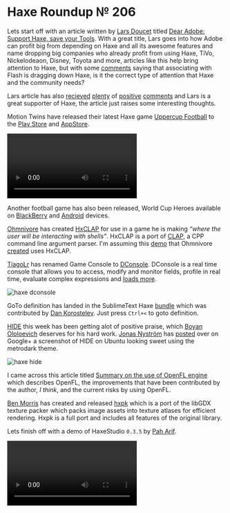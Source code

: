 [_template]: roundup.html
[“”]: a ""
# Haxe Roundup № 206

Lets start off with an article written by [Lars Doucet][tw1] titled
[Dear Adobe: Support Haxe, save your Tools][a1]. With a great title, Lars goes into
how Adobe can profit big from depending on Haxe and all its awesome features and
name dropping big companies who already profit from using Haxe, TiVo, Nickelodeaon, 
Disney, Toyota and more, articles like this help bring attention to Haxe, but 
with some [comments][l1] saying that associating with Flash is dragging down Haxe,
is it the correct type of attention that Haxe and the community needs?

Lars article has also [recieved][l2] [plenty][l5] of [positive][l6] [comments][l10]
and Lars is a great supporter of Haxe, the article just raises some interesting
thoughts.

Motion Twins have released their latest Haxe game [Uppercup Football][l7] to the
[Play Store][l3] and [AppStore][l4].

![haxe uppercup](/img/206/uppercup.mp4 "UpperCup Football by Motion Twin")

Another football game has also been released, World Cup Heroes available on
[BlackBerry][l8] and [Android][l9] devices.

[Ohmnivore][tw2] has created [HxCLAP] for use in a game he is making _“where the user
will be interacting with shells”_. HxCLAP is a port of [CLAP], a CPP command line
argument parser. I'm assuming this [demo][l11] that Ohmnivore [created][l12] uses 
HxCLAP.

[TiagoLr][tw3] has renamed Game Console to [DConsole]. DConsole is a real time console
that allows you to access, modify and monitor fields, profile in real time, evaluate
complex expressions and [loads more].

![haxe dconsole](/img/206/dconsole.jpg "DConsole GC Profiler")

GoTo definition has landed in the SublimeText Haxe [bundle][l13] which was contributed
by [Dan Korostelev][gh1]. Just press `Ctrl+<` to goto definition.

[HIDE] this week has been getting alot of positive praise, which
[Boyan Ololoevich][tw4] deserves for his hard work. [Jonas Nyström][g1] has 
[posted][l14] over on Google+ a screenshot of HIDE on Ubuntu looking sweet using
the metrodark theme.

![haxe hide](/img/206/hide.png "HIDE on Ubuntu with the metrodark & mbo themes")

I came across this article titled [Summary on the use of OpenFL engine][l15] which
describes OpenFL, the improvements that have been contributed by the author, _I think_,
and the current risks by using OpenFL.

[Ben Morris][tw5] has created and released [hxpk] which is a port of the libGDX
texture packer which packs image assets into texture atlases for efficient
rendering. Hxpk is a full port and includes all features of the original library.

Lets finish off with a demo of HaxeStudio `0.3.5` by [Pah Arif][tw6].

![haxe haxestudio](/img/206/haxestudio.mp4 "HaxeStudio 0.3.5 Demo")

[tw1]: https://twitter.com/larsiusprime "@larsiusprime"
[tw2]: https://twitter.com/Ohmnivorus "@Ohmnivorus"
[tw3]: https://twitter.com/prog4mr "@prog4mr"
[tw4]: https://twitter.com/As3Boyan "@As3Boyan"
[tw5]: https://twitter.com/monsterfacegame "@monsterfacegame"
[tw6]: https://twitter.com/misterpah "@misterpah"
	
[g1]: https://plus.google.com/u/0/100705622302444765857 "Jonas Nyström on Google+"
	
[gh1]: https://github.com/nadako "@nadako"
	
[a1]: http://www.fortressofdoors.com/dear-adobe-support-haxe-save-your-tools/ "Dear Adobe: Support Haxe, save your Tools"

[hxclap]: https://github.com/Ohmnivore/HxCLAP "HxCLAP on GitHub"
[clap]: http://www.cs.bgu.ac.il/~cgproj/CLAP/ "C++ argument parser"
[dconsole]: https://github.com/ProG4mr/dconsole/ "DConsole on GitHub"
[loads more]: https://github.com/ProG4mr/dconsole/#readme "DConsole README on GitHub"
[hide]: https://github.com/as3boyan/HIDE "HIDE on GitHub"
[hxpk]: https://github.com/bendmorris/hxpk "hxpk on GitHub"
	
[l1]: https://plus.google.com/u/0/+JohnHattan/posts/gtrAzfSiJx2
[l2]: http://www.fortressofdoors.com/dear-adobe-support-haxe-save-your-tools/#discourse-comments
[l3]: https://play.google.com/store/apps/details?id=air.com.motiontwin.UppercupFootball "UpperCup Football on the Play Store"
[l4]: https://itunes.apple.com/en/app/id881006708?mt=8 "UpperCup Football on the App Store"
[l5]: http://www.reddit.com/r/webdev/comments/28z2pk/dear_adobe_support_haxe_save_your_tools/ "Dear Adobe on Reddit/webdev"
[l6]: http://www.reddit.com/r/gamedev/comments/292ffq/dear_adobe_support_haxe_save_your_tools/ "Dear Adobe on Reddit/gamedev"
[l7]: http://uppercup-football.com/en "UpperCup Football"
[l8]: https://appworld.blackberry.com/webstore/content/57730889/?countrycode=GB&lang=en "World Cup Heroes on the BlackBerry Store"
[l9]: https://play.google.com/store/apps/details?id=ar.com.ilmare.WorldCupHeroes "World Cup Heroes on the Play Store"
[l10]: http://www.gamasutra.com/blogs/LarsDoucet/20140624/219674/#comments "Dear Adobe on Gamasutra"
[l11]: http://ohmnivore.elementfx.com/wp-content/uploads/2014/06/FlxShell2.swf "Haxe Linux System Demo"
[l12]: https://twitter.com/Ohmnivorus/status/481902872356200448
[l13]: https://github.com/clemos/haxe-sublime-bundle#shortcuts "SublimeText Haxe Bundle on GitHub"
[l14]: https://plus.google.com/u/0/100705622302444765857/posts/MgpQAvRx7Ba "HIDE Praise!"
[l15]: http://www.programering.com/a/MjN3EDNwATk.html "Summary on the use of OpenFL engine"